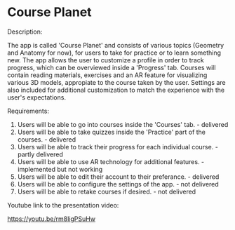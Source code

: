 # Course Planet

Description:

The app is called 'Course Planet' and consists of various topics (Geometry and Anatomy for now), for users to take for practice or to learn 
something new. The app allows the user to customize a profile in order to track progress, which can be overviewed inside a 'Progress' tab.
Courses will contain reading materials, exercises and an AR feature for visualizing various 3D models, appropiate to the course taken
by the user. Settings are also included for additional customization to match the experience with the user's expectations.

Requirements:

1. Users will be able to go into courses inside the 'Courses' tab. - delivered
2. Users will be able to take quizzes inside the 'Practice' part of the courses. - delivered
3. Users will be able to track their progress for each individual course. - partly delivered
4. Users will be able to use AR technology for additional features. - implemented but not working 
5. Users will be able to edit their account to their preferance. - delivered
6. Users will be able to configure the settings of the app. - not delivered
7. Users will be able to retake courses if desired. - not delivered

Youtube link to the presentation video:

https://youtu.be/rm8IigPSuHw
